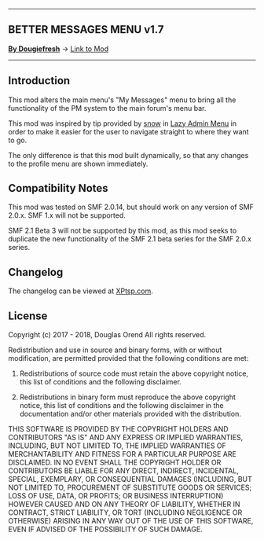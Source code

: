 ---------

## **BETTER MESSAGES MENU v1.7**

[**By Dougiefresh**](http://www.simplemachines.org/community/index.php?action=profile;u=253913) -> [Link to Mod](http://custom.simplemachines.org/mods/index.php?mod=3904)

---------

## Introduction
This mod alters the main menu's "My Messages" menu to bring all the functionality of the PM system to the main forum's menu bar.

This mod was inspired by tip provided by [snow](http://www.simplemachines.org/community/index.php?action=profile;u=152526) in [Lazy Admin Menu](http://www.simplemachines.org/community/index.php?topic=400767.msg2785613#msg2785613) in order to make it easier for the user to navigate straight to where they want to go.

The only difference is that this mod built dynamically, so that any changes to the profile menu are shown immediately.

## Compatibility Notes
This mod was tested on SMF 2.0.14, but should work on any version of SMF 2.0.x.  SMF 1.x will not be supported.

SMF 2.1 Beta 3 will not be supported by this mod, as this mod seeks to duplicate the new functionality of the SMF 2.1 beta series for the SMF 2.0.x series.

## Changelog
The changelog can be viewed at [XPtsp.com](http://www.xptsp.com/board/free-modifications/better-messages-menu/).

## License
Copyright (c) 2017 - 2018, Douglas Orend
All rights reserved.

Redistribution and use in source and binary forms, with or without modification, are permitted provided that the following conditions are met:

1. Redistributions of source code must retain the above copyright notice, this list of conditions and the following disclaimer.

2. Redistributions in binary form must reproduce the above copyright notice, this list of conditions and the following disclaimer in the documentation and/or other materials provided with the distribution.

THIS SOFTWARE IS PROVIDED BY THE COPYRIGHT HOLDERS AND CONTRIBUTORS "AS IS" AND ANY EXPRESS OR IMPLIED WARRANTIES, INCLUDING, BUT NOT LIMITED TO, THE IMPLIED WARRANTIES OF MERCHANTABILITY AND FITNESS FOR A PARTICULAR PURPOSE ARE DISCLAIMED. IN NO EVENT SHALL THE COPYRIGHT HOLDER OR CONTRIBUTORS BE LIABLE FOR ANY DIRECT, INDIRECT, INCIDENTAL, SPECIAL, EXEMPLARY, OR CONSEQUENTIAL DAMAGES (INCLUDING, BUT NOT LIMITED TO, PROCUREMENT OF SUBSTITUTE GOODS OR SERVICES; LOSS OF USE, DATA, OR PROFITS; OR BUSINESS INTERRUPTION) HOWEVER CAUSED AND ON ANY THEORY OF LIABILITY, WHETHER IN CONTRACT, STRICT LIABILITY, OR TORT (INCLUDING NEGLIGENCE OR OTHERWISE) ARISING IN ANY WAY OUT OF THE USE OF THIS SOFTWARE, EVEN IF ADVISED OF THE POSSIBILITY OF SUCH DAMAGE.